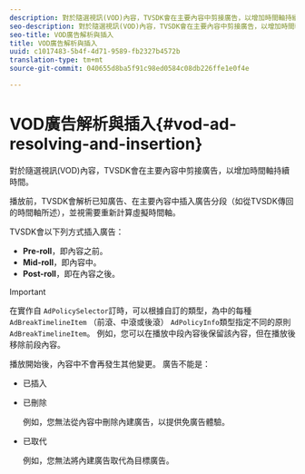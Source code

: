 ```yaml
---
description: 對於隨選視訊(VOD)內容，TVSDK會在主要內容中剪接廣告，以增加時間軸持續時間。
seo-description: 對於隨選視訊(VOD)內容，TVSDK會在主要內容中剪接廣告，以增加時間軸持續時間。
seo-title: VOD廣告解析與插入
title: VOD廣告解析與插入
uuid: c1017483-5b4f-4d71-9589-fb2327b4572b
translation-type: tm+mt
source-git-commit: 040655d8ba5f91c98ed0584c08db226ffe1e0f4e

---
```



# VOD廣告解析與插入{#vod-ad-resolving-and-insertion}

對於隨選視訊(VOD)內容，TVSDK會在主要內容中剪接廣告，以增加時間軸持續時間。

播放前，TVSDK會解析已知廣告、在主要內容中插入廣告分段（如從TVSDK傳回的時間軸所述），並視需要重新計算虛擬時間軸。

TVSDK會以下列方式插入廣告：

* **Pre-roll**，即內容之前。
* **Mid-roll**，即內容中。
* **Post-roll**，即在內容之後。

>[!IMPORTANT]
>
>在實作自 `AdPolicySelector`訂時，可以根據自訂的類型，為中的每種 `AdBreakTimelineItem` （前滾、中滾或後滾） `AdPolicyInfo`類型指定不同的原則 `AdBreakTimelineItem`。 例如，您可以在播放中段內容後保留該內容，但在播放後移除前段內容。

播放開始後，內容中不會再發生其他變更。 廣告不能是：

* 已插入
* 已刪除

   例如，您無法從內容中刪除內建廣告，以提供免廣告體驗。
* 已取代

   例如，您無法將內建廣告取代為目標廣告。

